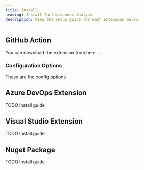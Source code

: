 ```yaml
---
title: Install
heading: Install Inclusiveness Analyzer
description: View the setup guide for each extension below.
---
```



## GitHub Action

You can download the extension from here....

### Configuration Options

These are the config options

## Azure DevOps Extension

TODO Install guide

## Visual Studio Extension

TODO Install guide

## Nuget Package

TODO Install guide
